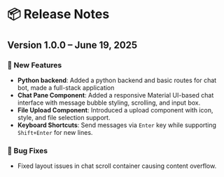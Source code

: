 # 📦 Release Notes

## Version 1.0.0 – June 19, 2025

### 🚀 New Features

- **Python backend**: Added a python backend and basic routes for chat bot, made a full-stack application
- **Chat Pane Component**: Added a responsive Material UI-based chat interface with message bubble styling, scrolling, and input box.
- **File Upload Component**: Introduced a upload component with icon, style, and file selection support.
- **Keyboard Shortcuts**: Send messages via `Enter` key while supporting `Shift+Enter` for new lines.

### 🐛 Bug Fixes

- Fixed layout issues in chat scroll container causing content overflow.
